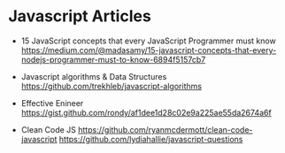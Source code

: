 # Javascript Articles 
* 15 JavaScript concepts that every JavaScript Programmer must know 
https://medium.com/@madasamy/15-javascript-concepts-that-every-nodejs-programmer-must-to-know-6894f5157cb7

* Javascript algorithms & Data Structures
https://github.com/trekhleb/javascript-algorithms
* Effective Enineer 
https://gist.github.com/rondy/af1dee1d28c02e9a225ae55da2674a6f
* Clean Code JS
https://github.com/ryanmcdermott/clean-code-javascript
https://github.com/lydiahallie/javascript-questions 
